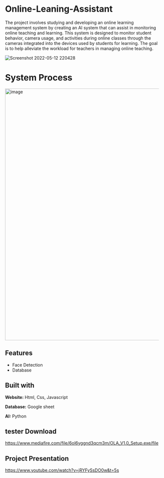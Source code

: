 
# Online-Leaning-Assistant
The project involves studying and developing an online learning management system by creating an AI system that can assist in monitoring online teaching and learning. This system is designed to monitor student behavior, camera usage, and activities during online classes through the cameras integrated into the devices used by students for learning. The goal is to help alleviate the workload for teachers in managing online teaching.

![Screenshot 2022-05-12 220428](https://user-images.githubusercontent.com/88589797/168106937-ba342afb-8bc1-45b3-a911-daf3027027fb.jpg)

# System Process
<img width="825" alt="image" src="https://github.com/LifeWithM150/Online-Leaning-Assistant/assets/64091894/7487feac-d0f7-42ee-8964-f0bd3a1b6d67">

## Features
- Face Detection
- Database

## Built with

**Website:** Html, Css, Javascript

**Database:** Google sheet

**AI:** Python

## tester Download
https://www.mediafire.com/file/6ol6yggnd3qcm3m/OLA_V1.0_Setup.exe/file

## Project Presentation
https://www.youtube.com/watch?v=jRYFySsDO0w&t=5s
